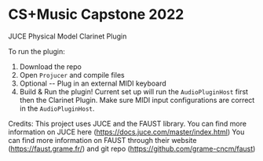 # CS+Music Capstone 2022 
JUCE Physical Model Clarinet Plugin

To run the plugin:
1. Download the repo
2. Open `Projucer` and compile files
3. Optional -- Plug in an external MIDI keyboard
4. Build & Run the plugin! Current set up will run the `AudioPluginHost` first then the Clarinet Plugin. Make sure MIDI input configurations are correct in the `AudioPluginHost`.


Credits:
This project uses JUCE and the FAUST library. 
You can find more information on JUCE here (https://docs.juce.com/master/index.html)
You can find more information on FAUST through their website (https://faust.grame.fr/) and git repo (https://github.com/grame-cncm/faust)
